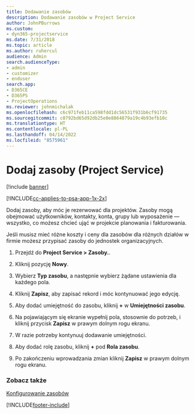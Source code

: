 ```yaml
---
title: Dodawanie zasobów
description: Dodawanie zasobów w Project Service
author: JohnPBurrows
ms.custom:
- dyn365-projectservice
ms.date: 7/31/2018
ms.topic: article
ms.author: ruhercul
audience: Admin
search.audienceType:
- admin
- customizer
- enduser
search.app:
- D365CE
- D365PS
- ProjectOperations
ms.reviewer: johnmichalak
ms.openlocfilehash: c6c971feb11ca598fdd1dc56531f931b6cf91735
ms.sourcegitcommit: c0792bd65d92db25e0e8864879a19c4b93efb10c
ms.translationtype: HT
ms.contentlocale: pl-PL
ms.lasthandoff: 04/14/2022
ms.locfileid: "8575961"
---
```

# <a name="add-resources-project-service"></a>Dodaj zasoby (Project Service)

[!include [banner](../includes/psa-now-project-operations.md)]

[!INCLUDE[cc-applies-to-psa-app-1x-2x](../includes/cc-applies-to-psa-app-1x-2x.md)]

Dodaj zasoby, aby móc je rezerwować dla projektów. Zasoby mogą obejmować użytkowników, kontakty, konta, grupy lub wyposażenie — wszystko, co możesz chcieć ująć w projekcie planowania i fakturowania.  
  
Jeśli musisz mieć różne koszty i ceny dla zasobów dla różnych działów w firmie możesz przypisać zasoby do jednostek organizacyjnych.  
  
1.  Przejdź do **Project Service > Zasoby.**.  
  
2.  Kliknij pozycję **Nowy**.  
  
3.  Wybierz **Typ zasobu**, a następnie wybierz żądane ustawienia dla każdego pola.  
  
4.  Kliknij **Zapisz**, aby zapisać rekord i móc kontynuować jego edycję.  
  
5.  Aby dodać umiejętność do zasobu, kliknij **+** w **Umiejętności zasobu**.  
  
6.  Na pojawiającym się ekranie wypełnij pola, stosownie do potrzeb, i kliknij przycisk **Zapisz** w prawym dolnym rogu ekranu.  
  
7.  W razie potrzeby kontynuuj dodawanie umiejętności.  
  
8.  Aby dodać rolę zasobu, kliknij **+** pod **Rola zasobu**.  
  
9. Po zakończeniu wprowadzania zmian kliknij **Zapisz** w prawym dolnym rogu ekranu.  
  
### <a name="see-also"></a>Zobacz także  
 [Konfigurowanie zasobów](../psa/set-up-resources.md)


[!INCLUDE[footer-include](../includes/footer-banner.md)]
